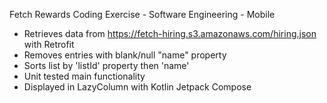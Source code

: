 Fetch Rewards Coding Exercise - Software Engineering - Mobile

- Retrieves data from https://fetch-hiring.s3.amazonaws.com/hiring.json with Retrofit
- Removes entries with blank/null "name" property
- Sorts list by 'listId' property then 'name'
- Unit tested main functionality
- Displayed in LazyColumn with Kotlin Jetpack Compose
